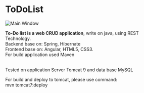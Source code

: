 # ToDoList
![Main Window](https://github.com/avedensky/ToDoList/raw/master/doc/img/ToDoList_scr.png)<br>

<b>To-Do list is a web CRUD application</b>, write on java, using REST Technology.<br>
Backend base on: Spring, Hibernate<br>
Frontend base on: Angular, HTML5, CSS3.<br>
For build application used Maven<br><br>

Tested on application Server Tomcat 9 and data base MySQL<br>

For build and deploy to tomcat, please use command:<br>
mvn tomcat7:deploy
